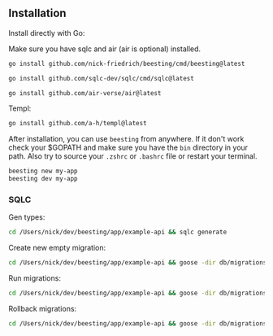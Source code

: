 ## Installation

Install directly with Go:

Make sure you have sqlc and air (air is optional) installed.

```bash
go install github.com/nick-friedrich/beesting/cmd/beesting@latest
```

```bash
go install github.com/sqlc-dev/sqlc/cmd/sqlc@latest
```

```bash
go install github.com/air-verse/air@latest
```

Templ:

```bash
go install github.com/a-h/templ@latest
```

After installation, you can use `beesting` from anywhere.
If it don't work check your $GOPATH and make sure you have the `bin` directory in your path. Also try to source your `.zshrc` or `.bashrc` file or restart your terminal.

```bash
beesting new my-app
beesting dev my-app
```

### SQLC

Gen types:

```bash
cd /Users/nick/dev/beesting/app/example-api && sqlc generate
```

Create new empty migration:

```bash
cd /Users/nick/dev/beesting/app/example-api && goose -dir db/migrations create add_user_table sql
```

Run migrations:

```bash
cd /Users/nick/dev/beesting/app/example-api && goose -dir db/migrations sqlite3 ./app.db up
```

Rollback migrations:

```bash
cd /Users/nick/dev/beesting/app/example-api && goose -dir db/migrations sqlite3 ./app.db down
```
